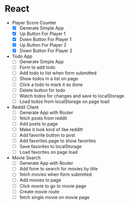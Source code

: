 # React

* Player Score Counter
  * [x] Generate Simple App
  * [x] Up Button For Player 1
  * [x] Down Button For Player 1
  * [x] Up Button For Player 2
  * [x] Down Button For Player 2
* Todo App
  * [ ] Generate Simple App
  * [ ] Form to add todo
  * [ ] Add todo to list when form submitted
  * [ ] Show todos in a list on page
  * [ ] Click a todo to mark it as done
  * [ ] Delete button for todo
  * [ ] Watch todos for changes and save to localStorage
  * [ ] Load todos from localStorage on page load
* Reddit Client
  * [ ] Generate App with Router
  * [ ] fetch posts from reddit
  * [ ] Add posts to page
  * [ ] Make it look kind of like reddit!
  * [ ] Add favorite button to post
  * [ ] Add favorites page to show favorites
  * [ ] Save favorites to localStorage
  * [ ] Load favorites on page load
* Movie Search
  * [ ] Generate App with Router
  * [ ] Add form to search for movies by title
  * [ ] fetch movies when form submitted
  * [ ] Add movies to page
  * [ ] Click movie to go to movie page
  * [ ] Create movie route
  * [ ] fetch single movie on movie page
